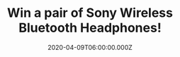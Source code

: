 ---
campaign-uuid: "c-434130da-057e-449b-b7e8-030422a8394b"
type: "Competition"
category: "Technology"
date: "2020-04-09T06:00:00.000Z"
end-date: "2020-05-09T23:59:00.000Z"
disable-form: false
is_promoted: false
has_entry_page: true
title: "Win a pair of Sony Wireless Bluetooth Headphones!"
competition-description: "<p>In need of a brand new pair of headphones to enjoy your\
  \ music anywhere you go? We have great news for you: we are giving away an amazing\
  \ pair of the Sony Wh-CH510 Wireless Bluetooth Headphones to one lucky member to\
  \ win.</p>\n<p>Enjoy your favourite music and podcasts for longer now. Click below\
  \ for a chance to win.</p>\n"
hero-header: "Win a pair of Sony Wireless Bluetooth Headphones!"
terms-confirmation: "N/A"
banner-img: "https://assets.expresslyapp.com/asset-4cd8a14f-8d57-446e-9a44-bc6456e22132.jpg"
logo-left-href: "http://club.expressly.io"
logo-left-image: "https://assets.expresslyapp.com/asset-ffa11240-d86e-4c23-a8f1-9036008d241e.jpg"
logo-left-title: "Expresslyclub"
bg-image-hero: "https://assets.expresslyapp.com/asset-f42a4334-2fd4-4915-aef2-b280ffab8189.jpg"
bg-image-first: "https://assets.expresslyapp.com/asset-5b7096be-0f49-4f23-b6c4-00f72bcbdeeb.jpg"
section1-content: "<p>With a huge 35 hours of battery life, you’ll have enough power\
  \ for even long trips Away with these headphones. If your headphones are running\
  \ low on power, a 10 minute quick Charge will give you up to 90 minutes of play\
  \ time.</p>\n<p>The sleek, swivel fold design not only delivers a minimalist style,\
  \ but also makes them easy to fold and store, perfect for travel. There’s also a\
  \ high quality built-in microphone, enabling hands free voice calls without the\
  \ need to access your phone. What’s more, with the Wh CH510 headphones, press of\
  \ one button and you can connect to your smartphone's voice assistant to get directions,\
  \ play music, and communicate with contacts..</p>\n<p>Click below and they could\
  \ be yours!</p>\n"
entry-title: "Win a pair of Sony Wireless Bluetooth Headphones!"
entry-content: "<p>Enter the draw to win a pair of Sony Wireless Bluetooth Headphones\
  \ by completing the form below before 23:59 on the 9th of May 2020.</p>\n"
has-winner: false
prize-description: "A pair of Sony Wireless Bluetooth Headphones!"
special-conditions: "Multiple entries are allowed up to one every day.\r\n\r\nThis\
  \ competition is also available on: https://aaa.nme.com/competitions/pair-of-sony-headphones"
country-restrictions:
- "GB"
---